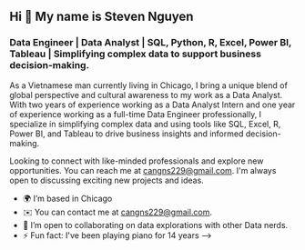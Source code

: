 ## Hi 👋 **My name is Steven Nguyen**
### Data Engineer | Data Analyst | SQL, Python, R, Excel, Power BI, Tableau | Simplifying complex data to support business decision-making.
As a Vietnamese man currently living in Chicago, I bring a unique blend of global perspective and cultural awareness to my work as a Data Analyst. With two years of experience working as a Data Analyst Intern and one year of experience working as a full-time Data Engineer professionally, I specialize in simplifying complex data and using tools like SQL, Excel, R, Power BI, and Tableau to drive business insights and informed decision-making. 

Looking to connect with like-minded professionals and explore new opportunities. You can reach me at cangns229@gmail.com. I'm always open to discussing exciting new projects and ideas.

- 🌍 I’m based in Chicago
- ✉️ You can contact me at cangns229@gmail.com.
- 👯 I’m open to collaborating on data explorations with other Data nerds.
- ⚡ Fun fact: I've been playing piano for 14 years
-->
